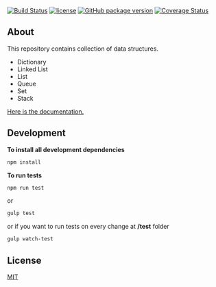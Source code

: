 [![Build Status](https://travis-ci.org/DNonov/data-structures-lib.svg?branch=master)](https://travis-ci.org/DNonov/data-structures-lib) [![license](https://img.shields.io/github/license/DNonov/data-structures-lib.svg)](./LICENSE) [![GitHub package version](https://img.shields.io/github/package-json/v/badges/shields.svg)](./package.json) [![Coverage Status](https://coveralls.io/repos/github/DNonov/data-structures-lib/badge.svg?branch=master)](https://coveralls.io/github/DNonov/data-structures-lib?branch=master)



## About
This repository contains collection of data structures.
* Dictionary
* Linked List
* List
* Queue
* Set
* Stack

[Here is the documentation.](https://dnonov.github.io/data-structures-lib/)

## Development

**To install all development dependencies**

```bash
npm install
```

**To run tests**
```bash
npm run test
```
or
```bash
gulp test
```
or if you want to run tests on every change at **/test** folder
```bash
gulp watch-test
```
## License
[MIT](./LICENSE)